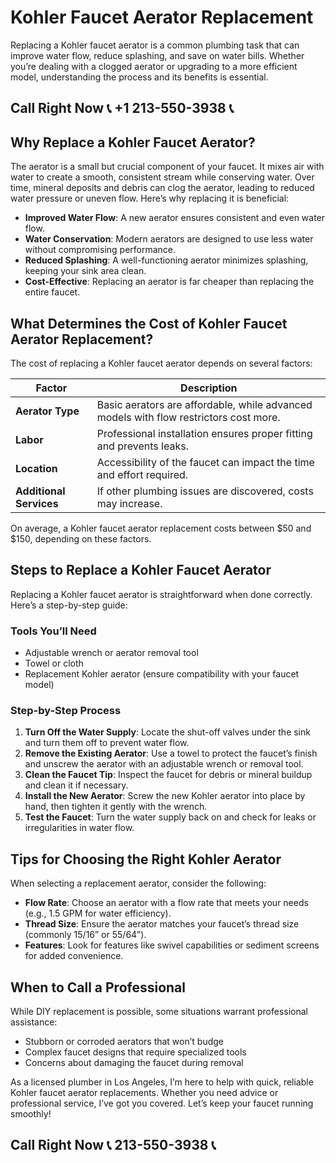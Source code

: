 # Kohler Faucet Aerator Replacement

Replacing a Kohler faucet aerator is a common plumbing task that can improve water flow, reduce splashing, and save on water bills. Whether you’re dealing with a clogged aerator or upgrading to a more efficient model, understanding the process and its benefits is essential.

## Call Right Now 📞 +1 213-550-3938 📞

## Why Replace a Kohler Faucet Aerator?

The aerator is a small but crucial component of your faucet. It mixes air with water to create a smooth, consistent stream while conserving water. Over time, mineral deposits and debris can clog the aerator, leading to reduced water pressure or uneven flow. Here’s why replacing it is beneficial:

- **Improved Water Flow**: A new aerator ensures consistent and even water flow.  
- **Water Conservation**: Modern aerators are designed to use less water without compromising performance.  
- **Reduced Splashing**: A well-functioning aerator minimizes splashing, keeping your sink area clean.  
- **Cost-Effective**: Replacing an aerator is far cheaper than replacing the entire faucet.  

## What Determines the Cost of Kohler Faucet Aerator Replacement?

The cost of replacing a Kohler faucet aerator depends on several factors:

| **Factor**                | **Description**                                                                 |
|----------------------------|---------------------------------------------------------------------------------|
| **Aerator Type**           | Basic aerators are affordable, while advanced models with flow restrictors cost more. |
| **Labor**                  | Professional installation ensures proper fitting and prevents leaks.           |
| **Location**               | Accessibility of the faucet can impact the time and effort required.           |
| **Additional Services**    | If other plumbing issues are discovered, costs may increase.                  |

On average, a Kohler faucet aerator replacement costs between $50 and $150, depending on these factors.

## Steps to Replace a Kohler Faucet Aerator

Replacing a Kohler faucet aerator is straightforward when done correctly. Here’s a step-by-step guide:

### Tools You’ll Need
- Adjustable wrench or aerator removal tool  
- Towel or cloth  
- Replacement Kohler aerator (ensure compatibility with your faucet model)  

### Step-by-Step Process  
1. **Turn Off the Water Supply**: Locate the shut-off valves under the sink and turn them off to prevent water flow.  
2. **Remove the Existing Aerator**: Use a towel to protect the faucet’s finish and unscrew the aerator with an adjustable wrench or removal tool.  
3. **Clean the Faucet Tip**: Inspect the faucet for debris or mineral buildup and clean it if necessary.  
4. **Install the New Aerator**: Screw the new Kohler aerator into place by hand, then tighten it gently with the wrench.  
5. **Test the Faucet**: Turn the water supply back on and check for leaks or irregularities in water flow.  

## Tips for Choosing the Right Kohler Aerator

When selecting a replacement aerator, consider the following:

- **Flow Rate**: Choose an aerator with a flow rate that meets your needs (e.g., 1.5 GPM for water efficiency).  
- **Thread Size**: Ensure the aerator matches your faucet’s thread size (commonly 15/16” or 55/64”).  
- **Features**: Look for features like swivel capabilities or sediment screens for added convenience.  

## When to Call a Professional

While DIY replacement is possible, some situations warrant professional assistance:

- Stubborn or corroded aerators that won’t budge  
- Complex faucet designs that require specialized tools  
- Concerns about damaging the faucet during removal  

As a licensed plumber in Los Angeles, I’m here to help with quick, reliable Kohler faucet aerator replacements. Whether you need advice or professional service, I’ve got you covered. Let’s keep your faucet running smoothly!
## Call Right Now 📞 213-550-3938 📞